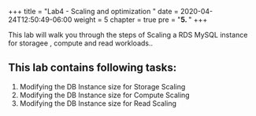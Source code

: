+++
title = "Lab4 - Scaling and optimization "
date = 2020-04-24T12:50:49-06:00
weight = 5
chapter = true
pre = "<b>5. </b>"
+++

<div align="left">This lab will walk you through the steps of Scaling a RDS MySQL instance for storagee , compute and read workloads..</div>

## This lab contains following tasks:
1. Modifying the DB Instance size for Storage Scaling
2. Modifying the DB Instance size for Compute Scaling
3. Modifying the DB Instance size for Read Scaling
